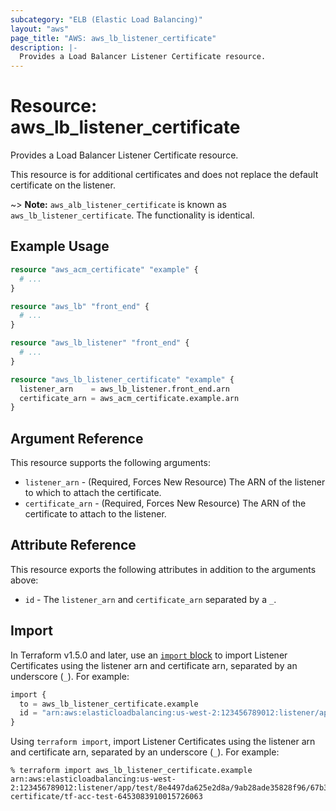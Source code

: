 ```yaml
---
subcategory: "ELB (Elastic Load Balancing)"
layout: "aws"
page_title: "AWS: aws_lb_listener_certificate"
description: |-
  Provides a Load Balancer Listener Certificate resource.
---
```


# Resource: aws_lb_listener_certificate

Provides a Load Balancer Listener Certificate resource.

This resource is for additional certificates and does not replace the default certificate on the listener.

~> **Note:** `aws_alb_listener_certificate` is known as `aws_lb_listener_certificate`. The functionality is identical.

## Example Usage

```terraform
resource "aws_acm_certificate" "example" {
  # ...
}

resource "aws_lb" "front_end" {
  # ...
}

resource "aws_lb_listener" "front_end" {
  # ...
}

resource "aws_lb_listener_certificate" "example" {
  listener_arn    = aws_lb_listener.front_end.arn
  certificate_arn = aws_acm_certificate.example.arn
}
```

## Argument Reference

This resource supports the following arguments:

* `listener_arn` - (Required, Forces New Resource) The ARN of the listener to which to attach the certificate.
* `certificate_arn` - (Required, Forces New Resource) The ARN of the certificate to attach to the listener.

## Attribute Reference

This resource exports the following attributes in addition to the arguments above:

* `id` - The `listener_arn` and `certificate_arn` separated by a `_`.

## Import

In Terraform v1.5.0 and later, use an [`import` block](https://developer.hashicorp.com/terraform/language/import) to import Listener Certificates using the listener arn and certificate arn, separated by an underscore (`_`). For example:

```terraform
import {
  to = aws_lb_listener_certificate.example
  id = "arn:aws:elasticloadbalancing:us-west-2:123456789012:listener/app/test/8e4497da625e2d8a/9ab28ade35828f96/67b3d2d36dd7c26b_arn:aws:iam::123456789012:server-certificate/tf-acc-test-6453083910015726063"
}
```

Using `terraform import`, import Listener Certificates using the listener arn and certificate arn, separated by an underscore (`_`). For example:

```console
% terraform import aws_lb_listener_certificate.example arn:aws:elasticloadbalancing:us-west-2:123456789012:listener/app/test/8e4497da625e2d8a/9ab28ade35828f96/67b3d2d36dd7c26b_arn:aws:iam::123456789012:server-certificate/tf-acc-test-6453083910015726063
```
